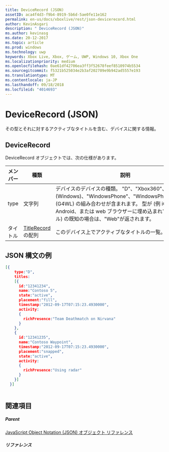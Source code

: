 ```yaml
---
title: DeviceRecord (JSON)
assetID: aca4f4d3-f9b4-8919-5b6d-5ae0fe11e162
permalink: en-us/docs/xboxlive/rest/json-devicerecord.html
author: KevinAsgari
description: " DeviceRecord (JSON)"
ms.author: kevinasg
ms.date: 20-12-2017
ms.topic: article
ms.prod: windows
ms.technology: uwp
keywords: Xbox Live, Xbox, ゲーム, UWP, Windows 10, Xbox One
ms.localizationpriority: medium
ms.openlocfilehash: 0ae61df42706ea3ff3f52678feef8510974b5534
ms.sourcegitcommit: f5321b525034e2b3af202709e9b942ad5557e193
ms.translationtype: MT
ms.contentlocale: ja-JP
ms.lasthandoff: 09/18/2018
ms.locfileid: "4014693"
---
```

# <a name="devicerecord-json"></a>DeviceRecord (JSON)
その型とそれに対するアクティブなタイトルを含む、デバイスに関する情報。 
<a id="ID4EN"></a>

 
## <a name="devicerecord"></a>DeviceRecord
 
DeviceRecord オブジェクトでは、次の仕様があります。
 
| メンバー| 種類| 説明| 
| --- | --- | --- | 
| type| 文字列| デバイスのデバイスの種類。 "D"、"Xbox360"、"MoLIVE"(Windows)、"WindowsPhone"、"WindowsPhone7"、"PC"(G4WL) の組み合わせが含まれます。 型が (例 iOS、Android、または web ブラウザーに埋め込まれているタイトル) の既知の場合は、"Web"が返されます。| 
| タイトル| [TitleRecord](json-titlerecord.md)の配列| このデバイス上でアクティブなタイトルの一覧。| 
  
<a id="ID4EWB"></a>

 
## <a name="sample-json-syntax"></a>JSON 構文の例
 

```json
[{
    type:"D",
    titles:
    [{
      id:"12341234",
      name:"Contoso 5",
      state:"active",
      placement:"fill",
      timestamp:"2012-09-17T07:15:23.4930000",
      activity:
      {
        richPresence:"Team Deathmatch on Nirvana"
      }
    },
    {
      id:"12341235",
      name:"Contoso Waypoint",
      timestamp:"2012-09-17T07:15:23.4930000",
      placement:"snapped",
      state:"active",
      activity:
      {
        richPresence:"Using radar"
      }
    }]
  }]
    
```

  
<a id="ID4E6B"></a>

 
## <a name="see-also"></a>関連項目
 
<a id="ID4EBC"></a>

 
##### <a name="parent"></a>Parent 

[JavaScript Object Notation (JSON) オブジェクト リファレンス](atoc-xboxlivews-reference-json.md)

  
<a id="ID4ENC"></a>

 
##### <a name="reference"></a>リファレンス   